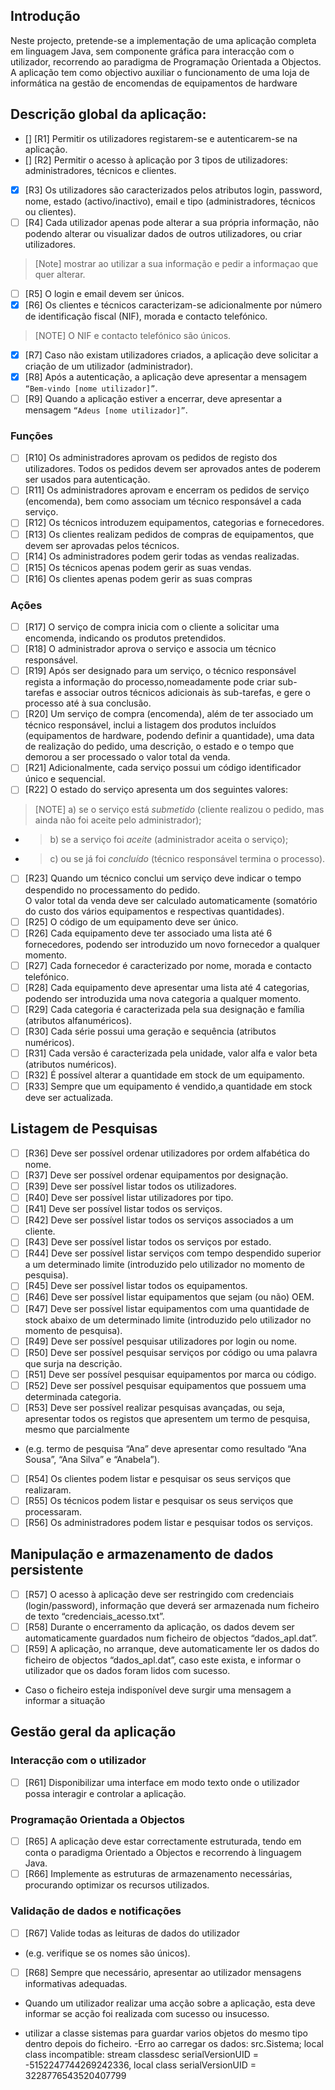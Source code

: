 ## Introdução

Neste  projecto, pretende-se a implementação  de uma aplicação completa  em linguagem Java, sem componente gráfica para interacção com o utilizador, recorrendo ao paradigma de Programação Orientada a Objectos.
A aplicação tem como objectivo auxiliar o funcionamento de uma loja de informática na gestão de encomendas de equipamentos de hardware

## Descrição global da aplicação:
- [] [R1] Permitir os utilizadores registarem-se e autenticarem-se na aplicação.
- [] [R2] Permitir o acesso à aplicação por 3 tipos de utilizadores: administradores, técnicos e clientes.
- [x] [R3] Os utilizadores são caracterizados pelos atributos login, password, nome, estado (activo/inactivo), email e tipo (administradores, técnicos ou clientes).
- [ ] [R4] Cada utilizador apenas pode alterar a sua própria informação, não podendo alterar ou visualizar dados de outros utilizadores, ou criar utilizadores.
> [Note] mostrar ao utilizar a sua informação e pedir a informaçao que quer alterar.
- [ ] [R5] O login e email devem ser únicos.
- [x] [R6] Os clientes e técnicos caracterizam-se adicionalmente por número de identificação fiscal (NIF), morada e 
contacto telefónico.
> [NOTE] O NIF e contacto telefónico são únicos.
- [x] [R7]  Caso não existam utilizadores criados, a aplicação deve solicitar a criação de um utilizador (administrador).
- [x] [R8]  Após a autenticação, a aplicação deve apresentar a mensagem
`“Bem-vindo [nome utilizador]”`.
- [ ] [R9] Quando a aplicação estiver a encerrar, deve apresentar a mensagem
`“Adeus [nome utilizador]”`.

### Funções
- [ ] [R10] Os  administradores  aprovam  os  pedidos  de  registo  dos  utilizadores.  Todos  os  pedidos  devem  ser  aprovados antes de poderem ser usados para autenticação.
- [ ] [R11] Os administradores  aprovam e encerram os  pedidos de serviço  (encomenda),  bem como  associam um técnico responsável a cada serviço.
- [ ] [R12] Os técnicos introduzem equipamentos, categorias e fornecedores.
- [ ] [R13] Os clientes realizam pedidos de compras de equipamentos, que devem ser aprovadas pelos técnicos.
- [ ] [R14] Os administradores podem gerir todas as vendas realizadas.
- [ ] [R15] Os técnicos apenas podem gerir as suas vendas.
- [ ] [R16] Os clientes apenas podem gerir as suas compras

### Ações
- [ ] [R17] O serviço de compra inicia com o cliente a solicitar uma encomenda, indicando os produtos pretendidos.
- [ ] [R18] O administrador aprova o serviço e associa um técnico responsável.
- [ ] [R19] Após ser designado para um serviço, o técnico responsável regista a informação do processo,nomeadamente  pode  criar  sub-tarefas e associar  outros  técnicos  adicionais  às  sub-tarefas, e gere o processo até à sua conclusão.
- [ ] [R20] Um serviço de compra (encomenda), além de ter associado um técnico responsável, inclui a listagem dos produtos incluídos (equipamentos de hardware, podendo definir a quantidade), uma data de realização do pedido, uma descrição, o estado e o tempo que demorou a ser processado o valor total da venda.
- [ ] [R21] Adicionalmente, cada serviço possui um código identificador único e sequencial.
- [ ] [R22] O estado do serviço apresenta um dos seguintes valores:
> [NOTE] a) se o serviço está *submetido* (cliente realizou o pedido, mas ainda não foi aceite pelo administrador); 
- > b) se a serviço foi *aceite* (administrador aceita o serviço); 
- > c) ou se já foi *concluído* (técnico responsável termina o processo).
- [ ] [R23] Quando um técnico conclui um serviço deve indicar o tempo despendido no processamento do pedido.  
O valor total da venda deve ser calculado automaticamente (somatório do custo dos vários equipamentos e respectivas quantidades).
- [ ] [R25] O código de um equipamento deve ser único. 
- [ ] [R26] Cada  equipamento  deve  ter  associado  uma lista até 6 fornecedores, podendo ser introduzido um  novo fornecedor a qualquer momento.
- [ ] [R27] Cada fornecedor é caracterizado por nome, morada e contacto telefónico. 
- [ ] [R28] Cada  equipamento  deve  apresentar  uma  lista  até  4  categorias,  podendo  ser  introduzida  uma  nova categoria a qualquer momento.  
- [ ] [R29] Cada categoria é caracterizada pela sua designação e família (atributos alfanuméricos). 
- [ ] [R30] Cada série possui uma geração e sequência (atributos numéricos). 
- [ ] [R31] Cada versão é caracterizada pela unidade, valor alfa e valor beta (atributos numéricos). 
- [ ] [R32] É possível alterar a quantidade em stock de um equipamento.
- [ ] [R33] Sempre que um equipamento é vendido,a quantidade em stock deve ser actualizada.

## Listagem de Pesquisas
- [ ] [R36] Deve ser possível ordenar utilizadores por ordem alfabética do nome.
- [ ] [R37] Deve ser possível ordenar equipamentos por designação.
- [ ] [R39] Deve ser possível listar todos os utilizadores. 
- [ ] [R40] Deve ser possível listar utilizadores por tipo.
- [ ] [R41] Deve ser possível listar todos os serviços. 
- [ ] [R42] Deve ser possível listar todos os serviços associados a um cliente. 
- [ ] [R43] Deve ser possível listar todos os serviços por estado. 
- [ ] [R44] Deve ser possível listar serviços com tempo despendido superior a um determinado limite (introduzido pelo utilizador no momento de pesquisa). 
- [ ] [R45] Deve ser possível listar todos os equipamentos. 
- [ ] [R46] Deve ser possível listar equipamentos que sejam (ou não) OEM. 
- [ ] [R47] Deve  ser  possível  listar  equipamentos  com  uma  quantidade  de  stock  abaixo  de  um  determinado  limite 
(introduzido pelo utilizador no momento de pesquisa).
- [ ] [R49] Deve ser possível pesquisar utilizadores por login ou nome.
- [ ] [R50] Deve ser possível pesquisar serviços por código ou uma palavra que surja na descrição.
- [ ] [R51] Deve ser possível pesquisar equipamentos por marca ou código.
- [ ] [R52] Deve ser possível pesquisar equipamentos que possuem uma determinada categoria.
- [ ] [R53] Deve ser possível realizar pesquisas avançadas, ou seja, apresentar todos os registos que apresentem um termo de pesquisa, mesmo que parcialmente
- (e.g. termo de pesquisa “Ana” deve apresentar como resultado “Ana Sousa”, “Ana Silva” e “Anabela”).

- [ ] [R54] Os clientes podem listar e pesquisar os seus serviços que realizaram.
- [ ] [R55] Os técnicos podem listar e pesquisar os seus serviços que processaram.
- [ ] [R56] Os administradores podem listar e pesquisar todos os serviços.

## Manipulação e armazenamento de dados persistente
- [ ] [R57] O  acesso  à  aplicação  deve  ser  restringido  com  credenciais  (login/password),  informação  que  deverá ser armazenada num ficheiro de texto “credenciais_acesso.txt”. 
- [ ] [R58] Durante  o encerramento da aplicação, os dados devem ser  automaticamente guardados num ficheiro de objectos “dados_apl.dat”. 
- [ ] [R59] A aplicação, no arranque, deve automaticamente ler os dados do ficheiro de objectos “dados_apl.dat”,  caso este exista, e informar o utilizador que os dados foram lidos com sucesso. 
- Caso o ficheiro esteja indisponível deve surgir uma mensagem a informar a situação

## Gestão geral da aplicação
### Interacção com o utilizador 
- [ ] [R61] Disponibilizar uma interface em modo texto onde o utilizador possa interagir e controlar a aplicação.

### Programação Orientada a Objectos
- [ ] [R65] A aplicação deve estar correctamente  estruturada, tendo em conta o paradigma Orientado a Objectos e recorrendo à linguagem Java.
- [ ] [R66] Implemente as estruturas de armazenamento necessárias, procurando optimizar os recursos utilizados.

### Validação de dados e notificações 
- [ ] [R67] Valide todas as leituras de dados do utilizador 
- (e.g. verifique se os nomes são únicos). 
- [ ] [R68] Sempre que necessário, apresentar ao utilizador mensagens informativas adequadas.  
- Quando um utilizador realizar uma acção sobre a aplicação, esta deve informar se acção foi realizada com sucesso ou insucesso.

- utilizar a classe sistemas para guardar varios objetos do mesmo tipo dentro depois do ficheiro.
-Erro ao carregar os dados: src.Sistema; local class incompatible: stream classdesc serialVersionUID = -5152247744269242336, local class serialVersionUID = 3228776543520407799

